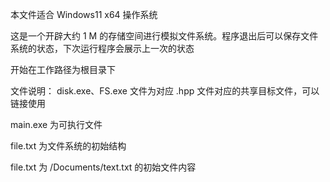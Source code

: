 本文件适合 Windows11 x64 操作系统

这是一个开辟大约 1 M 的存储空间进行模拟文件系统。程序退出后可以保存文件系统的状态，下次运行程序会展示上一次的状态

开始在工作路径为根目录下

文件说明：
disk.exe、FS.exe 文件为对应 .hpp 文件对应的共享目标文件，可以链接使用

main.exe 为可执行文件

file.txt 为文件系统的初始结构

file.txt 为 /Documents/text.txt 的初始文件内容